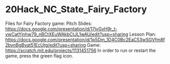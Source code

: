 # 20Hack_NC_State_Fairy_Factory
Files for Fairy Factory game: 
Pitch Slides: https://docs.google.com/presentation/d/17jvGxH9r_t-vwCatYinhw79_nBCtXEuWAkbCtJL1wAU/edit?usp=sharing 
Lesson Plan: https://docs.google.com/presentation/d/1p5Dm_1D4C0Bc2EaC53wSGVfm8f2bynBgBvat51EcUtg/edit?usp=sharing
Game: https://scratch.mit.edu/projects/1131451756
In order to run or restart the game, press the green flag icon.
